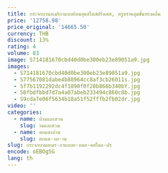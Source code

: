 ```yaml
---
title: กระจกบานอเมริกาแบบย้อนยุคสไตล์ฝรั่งเศส, หรูหราคลุมชั้นทรงคลื่น
price: '12758.98'
price_original: '14665.50'
currency: THB
discount: 13%
rating: 4
volume: 83
image: S714181670cbd40d0be300eb23e89051a9.jpg
images:
  - S714181670cbd40d0be300eb23e89051a9.jpg
  - S77567081dabe4b88964cc8af3cb26011s.jpg
  - Sf7b1192292dc4f1890f0f28b866b340bY.jpg
  - S0fbdfbbd7d7a4a07abeb233494c860c8b.jpg
  - S9cda7e06f5634b18a51f52fffb2fb02dr.jpg
video: ''
categories:
  - name: บ้านและสวน
    slug: านและสวน
  - name: ตกแต่งบ้าน
    slug: ตกแต-งบ-าน
slug: กระจกบานอเมร-กาแบบย-อนย-คสไตล-ฝร
encode: oEBOg5G
lang: th
---
```

  